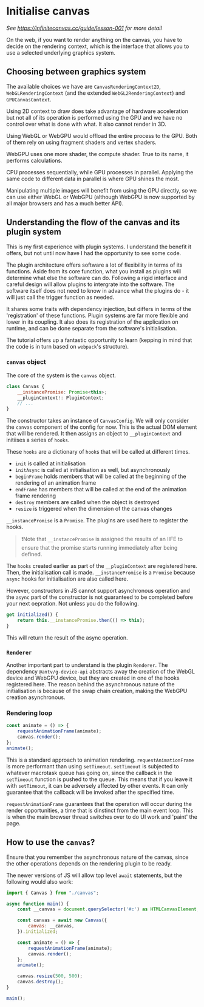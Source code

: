 # Initialise canvas

_See https://infinitecanvas.cc/guide/lesson-001 for more detail_

On the web, if you want to render anything on the canvas, you have to decide on the rendering context, which is the interface that allows you to use a selected underlying graphics system.

## Choosing between graphics system

The available choices we have are `CanvasRenderingContext2D`, `WebGLRenderingContext` (and the extended `WebGL2RenderingContext`) and `GPUCanvasContext`.

Using 2D context to draw does take advantage of hardware acceleration but not all of its operation is performed using the GPU and we have no control over what is done with what. It also cannot render in 3D.

Using WebGL or WebGPU would offload the entire process to the GPU. Both of them rely on using fragment shaders and vertex shaders.

WebGPU uses one more shader, the compute shader. True to its name, it performs calculations.

CPU processes sequentially, while GPU processes in parallel. Applying the same code to different data in parallel is where GPU shines the most.

Manipulating multiple images will benefit from using the GPU directly, so we can use either WebGL or WebGPU (although WebGPU is now supported by all major browsers and has a much better API).

## Understanding the flow of the canvas and its plugin system

This is my first experience with plugin systems. I understand the benefit it offers, but not until now have I had the opportunity to see some code.

The plugin architecture offers software a lot of flexibility in terms of its functions. Aside from its core function, what you install as plugins will determine what else the software can do. Following a rigid interface and careful design will allow plugins to intergrate into the software. The software itself does not need to know in advance what the plugins do - it will just call the trigger function as needed.

It shares some traits with dependency injection, but differs in terms of the 'registration' of these functions. Plugin systems are far more flexible and lower in its coupling. It also does its registration of the application on runtime, and can be done separate from the software's initialisation.

The tutorial offers up a fantastic opportunity to learn (kepping in mind that the code is in turn based on `webpack`'s structure).

### `canvas` object

The core of the system is the `canvas` object.

```js
class Canvas {
    __instancePromise: Promise<this>;
    __pluginContext!: PluginContext;
    // ...
}
```

The constructor takes an instance of `CanvasConfig`. We will only consider the `canvas` component of the config for now. This is the actual DOM element that will be rendered. It then assigns an object to `__pluginContext` and initiises a series of `hooks`.

These `hooks` are a dictionary of `hook`s that will be called at different times.

- `init` is called at initialisation
- `initAsync` is called at initialisation as well, but asynchronously
- `beginFrame` holds members that will be called at the beginning of the rendering of an animation frame
- `endFrame` has members that will be called at the end of the animation frame rendering
- `destroy` members are called when the object is destroyed
- `resize` is triggered when the dimension of the canvas changes

`__instancePromise` is a `Promise`. The plugins are used here to register the hooks.

> ❗️Note that `__instancePromise` is assigned the results of an IIFE to ensure that the promise starts running immediately after being defined.

The `hooks` created earlier as part of the `__pluginContext` are registered here. Then, the initialisation call is made. `__instancePromise` is a `Promise` because `async` hooks for initialisation are also called here.

However, constructors in JS cannot support asynchronous operation and the `async` part of the constructor is not guaranteed to be completed before your next oepration. Not unless you do the following.

```js
get initialized() {
    return this.__instancePromise.then(() => this);
}
```

This will return the result of the async operation.

### `Renderer`

Another important part to understand is the plugin `Renderer`. The dependency `@antv/g-device-api` abstracts away the creation of the WebGL device and WebGPU device, but they are created in one of the hooks registered here. The reason behind the asynchronous nature of the initialisation is because of the swap chain creation, making the WebGPU creation asynchronous.

### Rendering loop

```js
const animate = () => {
    requestAnimationFrame(animate);
    canvas.render();
};
animate();
```

This is a standard approach to animation rendering. `requestAnimationFrame` is more performant than using `setTimeout`. `setTimeout` is subjected to whatever macrotask queue has going on, since the callback in the `setTimeout` function is pushed to the queue. This means that if you leave it with `setTimeout`, it can be adversely affected by other events. It can only guarantee that the callback will be invoked after the specified time.

`requestAnimationFrame` guarantees that the operation will occur during the render opportunities, a time that is dinstinct from the main event loop. This is when the main browser thread switches over to do UI work and 'paint' the page.

## How to use the `canvas`?

Ensure that you remember the asynchronous nature of the canvas, since the other operations depends on the rendering plugin to be ready.

The newer versions of JS will allow top level `await` statements, but the following would also work:

```js
import { Canvas } from "./canvas";

async function main() {
    const __canvas = document.querySelector('#c') as HTMLCanvasElement;

    const canvas = await new Canvas({
        canvas: __canvas,
    }).initialized;

    const animate = () => {
        requestAnimationFrame(animate);
        canvas.render();
    };
    animate();

    canvas.resize(500, 500);
    canvas.destroy();
}

main();
```
